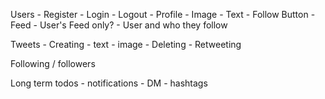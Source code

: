 Users
    - Register
    - Login
    - Logout 
    - Profile
        - Image
        - Text
        - Follow Button
    - Feed 
        - User's Feed only?
        - User and who they follow

Tweets 
    - Creating
        - text
        - image
    - Deleting
    - Retweeting 

Following / followers

Long term todos 
    - notifications
    - DM 
    - hashtags